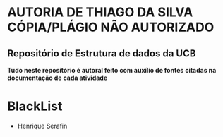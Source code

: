 <h1> AUTORIA DE THIAGO DA SILVA<br>
CÓPIA/PLÁGIO NÃO AUTORIZADO</h1>
<h2> Repositório de Estrutura de dados da UCB</h2>
<strong>Tudo neste repositório é autoral feito com auxílio de fontes citadas na documentação de cada atividade</strong>
<br>

# BlackList
- Henrique Serafin